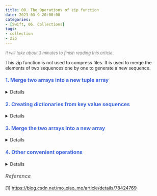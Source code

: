 ```yaml
---
title: 00. The Operations of zip function
date: 2023-03-9 20:00:00
categories: 
- [Swift, 06. Collections]
tags:
- collection
- zip
---
```


<font color=gray size=2>*It will take about 3 minutes to finish reading this article.*</font>

This zip function is not used to compress files. It is used to merge the elements of two sequences one by one to generate a new sequence.

#### <font size=3 color=#4169E1> 1. Merge two arrays into a new tuple array</font>
<details>
<summary>Details</summary>
In the following code, we combine zip with map to generate a new array. Note: The number of new sequences generated by the zip function is the minimum of the original sequence.

<strong> Example Code </strong>
```Swift 
let a = [1, 2, 3, 4, 5]
let b = [ "a" ,  "b" ,  "c"]
let c = zip(a, b).map{ $0 }
print(c)
//result: [(1, "a"), (2, "b"), (3, "c")]
```
Since the whole operation will stop after a short sequence ends in the zip process, we can also use one-way intervals here. The running results of the following code are the same as those above.
```Swift 
let b = ["a", "b", "c"]
let c = zip(1..., b).map{ $0 }
print(c) 
//result: [(1, "a"), (2, "b"), (3, "c")]
```
</details>


#### <font size=3 color=#4169E1> 2. Creating dictionaries from key value sequences</font>
<details>
<summary>Details</summary>

The following code combines the two arrays into a dictionary.
```Swift 
let names = ["Apple", "Pear"]
let prices = [7, 6]
let dict =  Dictionary(uniqueKeysWithValues:zip(names, prices))
print(dict)
//result: ["Apple": 7, "Pear": 6]
```
Zip and shorthand + can be used to solve the problem of duplicate keys. For example, the array is converted into a dictionary. The dictionary key is the value of the array element, and the dictionary value is the number of occurrences of the element.
```Swift 
let array = [ "Apple",  "Pear",  "Pear",  "Orange"]
let dic = Dictionary(zip(array, repeatElement(1, count: array.count)), uniquingKeysWith: +)
print (dic)
//result: ["Pear": 2, "Apple": 1, "Orange": 1]
```
</details>

#### <font size=3 color=#4169E1> 3. Merge the two arrays into a new array</font>
<details>
<summary>Details</summary>

We know that the flatMap function can also open arrays (two-dimensional arrays, N-dimensional arrays) containing arrays into a new array, but the order of elements in the new array is one after another according to the original array order.With zip, two array elements can be inserted at intervals. The following code compares the two methods.
```Swift 
let a = ["a", "b", "c", "d"]
let b = ["A", "B", "C", "D"]

let c = [a, b].flatMap({ $0 })
print ("c：\(c)" )

let d = zip(a, b).flatMap({[$0, $1]})
print ("d：\(d)" )
//result:
//c：["a", "b", "c", "d", "A", "B", "C", "D"]
d：["a", "A", "b", "B", "c", "C", "d", "D"]
```
</details>

#### <font size=3 color=#4169E1> 4. Other convenient operations</font>
<details>
<summary>Details</summary>

4.1 Generate the corresponding button array according to the String array.

```Swift
let titles = [ "Button 1" ,  "Button 2" ,  "Button 3" ]
let buttons = zip(0..., titles).map { (i, title) ->  UIButton  in
     let button =  UIButton (type: .system)
     button.setTitle(title,  for :.normal)
     button.tag = i
     return button
}
```
4.2 Set the buttons in the button array to the colors in the corresponding color array
```Swift
zip(self.buttons,  self.colors).forEach { (button, color)  in
     button.backgroundColor = color
}
//or
zip(self.buttons,  self.colors).forEach {
     $0.0.backgroundColor = $0.1
}
```
</details>

#### <font size=3 color=gray>*Reference*</font>
[1] <https://blog.csdn.net/mo_xiao_mo/article/details/78424769>
 
